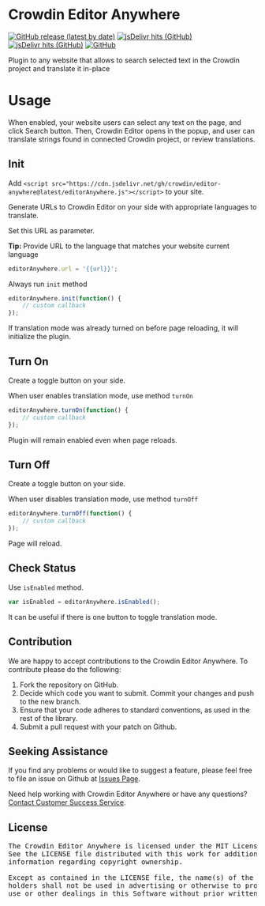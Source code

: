 # Crowdin Editor Anywhere

[![GitHub release (latest by date)](https://img.shields.io/github/v/release/crowdin/editor-anywhere?cacheSeconds=5000&logo=github)](https://github.com/crowdin/editor-anywhere/releases/latest)
[![jsDelivr hits (GitHub)](https://img.shields.io/jsdelivr/gh/hm/crowdin/editor-anywhere?cacheSeconds=1000&logo=jsdelivr)](#)
[![jsDelivr hits (GitHub)](https://img.shields.io/jsdelivr/gh/hy/crowdin/editor-anywhere?cacheSeconds=4000&logo=jsdelivr)](#)
[![GitHub](https://img.shields.io/github/license/crowdin/editor-anywhere?cacheSeconds=20000)](https://github.com/crowdin/editor-anywhere/blob/master/LICENSE)

Plugin to any website that allows to search selected text in the Crowdin project and translate it in-place

# Usage

When enabled, your website users can select any text on the page, and click Search button. Then, Crowdin Editor opens in the popup, and user can translate strings found in connected Crowdin project, or review translations.

## Init

Add `<script src="https://cdn.jsdelivr.net/gh/crowdin/editor-anywhere@latest/editorAnywhere.js"></script>` to your site.

Generate URLs to Crowdin Editor on your side with appropriate languages to translate.

Set this URL as parameter. 

**Tip:** Provide URL to the language that matches your website current language

```javascript
editorAnywhere.url = '{{url}}';
```

Always run `init` method

```javascript
editorAnywhere.init(function() {
    // custom callback
});
```

If translation mode was already turned on before page reloading, it will initialize the plugin. 

## Turn On

Create a toggle button on your side.

When user enables translation mode, use method `turnOn`

```javascript
editorAnywhere.turnOn(function() {
    // custom callback
});
```

Plugin will remain enabled even when page reloads.

## Turn Off

Create a toggle button on your side.

When user disables translation mode, use method `turnOff`

```javascript
editorAnywhere.turnOff(function() {
    // custom callback
});
```

Page will reload.

## Check Status

Use `isEnabled` method.

```javascript
var isEnabled = editorAnywhere.isEnabled();
```

It can be useful if there is one button to toggle translation mode.

## Contribution

We are happy to accept contributions to the Crowdin Editor Anywhere. To contribute please do the following:

1. Fork the repository on GitHub.
2. Decide which code you want to submit. Commit your changes and push to the new branch.
3. Ensure that your code adheres to standard conventions, as used in the rest of the library.
4. Submit a pull request with your patch on Github.

## Seeking Assistance

If you find any problems or would like to suggest a feature, please feel free to file an issue on Github at [Issues Page](https://github.com/crowdin/editor-anywhere/issues).

Need help working with Crowdin Editor Anywhere or have any questions?
[Contact Customer Success Service](https://crowdin.com/contacts).

## License

<pre>
The Crowdin Editor Anywhere is licensed under the MIT License.
See the LICENSE file distributed with this work for additional
information regarding copyright ownership.

Except as contained in the LICENSE file, the name(s) of the above copyright
holders shall not be used in advertising or otherwise to promote the sale,
use or other dealings in this Software without prior written authorization.
</pre>
